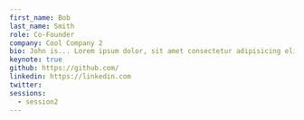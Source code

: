 ```yaml
---
first_name: Bob
last_name: Smith
role: Co-Founder
company: Cool Company 2
bio: John is... Lorem ipsum dolor, sit amet consectetur adipisicing elit. Doloremque possimus inventore repellat asperiores rerum tempore, impedit esse obcaecati expedita a modi assumenda fugit totam laboriosam ratione, minima aperiam error voluptas!
keynote: true
github: https://github.com/
linkedin: https://linkedin.com
twitter:
sessions:
  - session2
---
```

